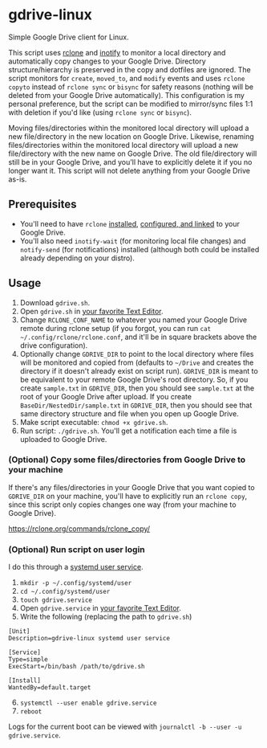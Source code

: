 # gdrive-linux
Simple Google Drive client for Linux.

This script uses [rclone](https://rclone.org/) and [inotify](https://en.wikipedia.org/wiki/Inotify) to monitor a local directory and automatically copy changes to your Google Drive. Directory structure/hierarchy is preserved in the copy and dotfiles are ignored. The script monitors for `create`, `moved_to`, and `modify` events and uses `rclone copyto` instead of `rclone sync` or `bisync` for safety reasons (nothing will be deleted from your Google Drive automatically). This configuration is my personal preference, but the script can be modified to mirror/sync files 1:1 with deletion if you'd like (using `rclone sync` or `bisync`).

Moving files/directories within the monitored local directory will upload a new file/directory in the new location on Google Drive. Likewise, renaming files/directories within the monitored local directory will upload a new file/directory with the new name on Google Drive. The old file/directory will still be in your Google Drive, and you'll have to explicitly delete it if you no longer want it. This script will not delete anything from your Google Drive as-is.

## Prerequisites
- You'll need to have `rclone` [installed](https://rclone.org/install/), [configured, and linked](https://rclone.org/drive/) to your Google Drive.
- You'll also need `inotify-wait` (for monitoring local file changes) and `notify-send` (for notifications) installed (although both could be installed already depending on your distro).

## Usage
1. Download `gdrive.sh`.
2. Open `gdrive.sh` in [your favorite Text Editor](https://neovim.io/).
3. Change `RCLONE_CONF_NAME` to whatever you named your Google Drive remote during rclone setup (if you forgot, you can run `cat ~/.config/rclone/rclone.conf`, and it'll be in square brackets above the drive configuration).
4. Optionally change `GDRIVE_DIR` to point to the local directory where files will be monitored and copied from (defaults to `~/Drive` and creates the directory if it doesn't already exist on script run). `GDRIVE_DIR` is meant to be equivalent to your remote Google Drive's root directory. So, if you create `sample.txt` in `GDRIVE_DIR`, then you should see `sample.txt` at the root of your Google Drive after upload. If you create `BaseDir/NestedDir/sample.txt` in `GDRIVE_DIR`, then you should see that same directory structure and file when you open up Google Drive.
5. Make script executable: `chmod +x gdrive.sh`.
6. Run script: `./gdrive.sh`. You'll get a notification each time a file is uploaded to Google Drive.

### (Optional) Copy some files/directories from Google Drive to your machine
If there's any files/directories in your Google Drive that you want copied to `GDRIVE_DIR` on your machine, you'll have to explicitly run an `rclone copy`, since this script only copies changes one way (from your machine to Google Drive).

https://rclone.org/commands/rclone_copy/

### (Optional) Run script on user login
I do this through a [systemd user service](https://wiki.archlinux.org/title/systemd/User).
1. `mkdir -p ~/.config/systemd/user`
2. `cd ~/.config/systemd/user`
3. `touch gdrive.service`
4. Open `gdrive.service` in [your favorite Text Editor](https://neovim.io/).
5. Write the following (replacing the path to `gdrive.sh`)
```
[Unit]
Description=gdrive-linux systemd user service

[Service]
Type=simple
ExecStart=/bin/bash /path/to/gdrive.sh

[Install]
WantedBy=default.target
```
6. `systemctl --user enable gdrive.service`
7. `reboot`

Logs for the current boot can be viewed with `journalctl -b --user -u gdrive.service`.
